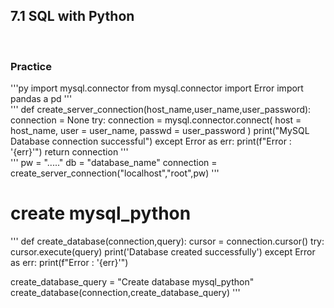 ## 7.1 SQL with Python
<br/>

### Practice
'''py
import mysql.connector
from mysql.connector import Error
import pandas a pd
'''
<br/>
'''
def create_server_connection(host_name,user_name,user_password):
    connection = None
    try:
        connection = mysql.connector.connect(
            host = host_name,
            user = user_name,
            passwd = user_password
        )
        print("MySQL Database connection successful")
    except Error as err:
        print(f"Error : '{err}'")
    return connection
'''
<br/>
'''
pw = "....."
db = "database_name"
connection = create_server_connection("localhost","root",pw)
'''
<br/>

# create mysql_python
'''
def create_database(connection,query):
    cursor = connection.cursor()
    try:
        cursor.execute(query)
        print('Database created successfully')
    except Error as err:
        print(f"Error : '{err}'")

create_database_query = "Create database mysql_python"
create_database(connection,create_database_query)
'''